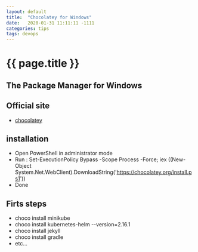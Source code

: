 ```yaml
---
layout: default
title:  "Chocolatey for Windows"
date:   2020-01-31 11:11:11 -1111
categories: tips
tags: devops
---
```

<h1>{{ page.title }}</h1>

## The Package Manager for Windows

## Official site
* [chocolatey](https://chocolatey.org/)

## installation
- Open PowerShell in administrator mode
- Run : Set-ExecutionPolicy Bypass -Scope Process -Force; iex ((New-Object System.Net.WebClient).DownloadString('https://chocolatey.org/install.ps1'))
- Done

## Firts steps
- choco install minikube
- choco install kubernetes-helm --version=2.16.1
- choco install jekyll
- choco install gradle
- etc...